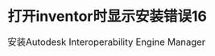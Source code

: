 # 打开inventor时显示安装错误16
<span style="font-size: 18px;">安装Autodesk Interoperability Engine Manager</span>
